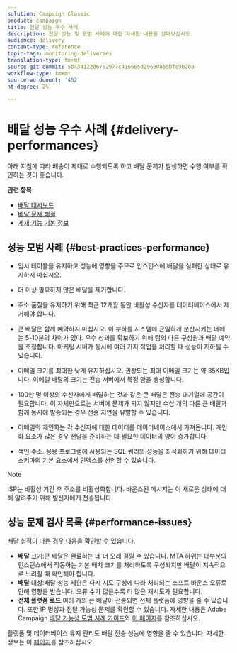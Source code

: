```yaml
---
solution: Campaign Classic
product: campaign
title: 전달 성능 우수 사례
description: 전달 성능 및 모범 사례에 대한 자세한 내용을 살펴보십시오.
audience: delivery
content-type: reference
topic-tags: monitoring-deliveries
translation-type: tm+mt
source-git-commit: 5b43412286762977c416665d296908a9bfc9b20a
workflow-type: tm+mt
source-wordcount: '452'
ht-degree: 2%

---
```



# 배달 성능 우수 사례 {#delivery-performances}

아래 지침에 따라 배송이 제대로 수행되도록 하고 배달 문제가 발생하면 수행 여부를 확인하는 것이 좋습니다.

**관련 항목:**

* [배달 대시보드](../../delivery/using/delivery-dashboard.md)
* [배달 문제 해결](../../delivery/using/delivery-troubleshooting.md)
* [게재 기능 기본 정보](../../delivery/using/about-deliverability.md)

## 성능 모범 사례 {#best-practices-performance}

* 임시 테이블을 유지하고 성능에 영향을 주므로 인스턴스에 배달을 실패한 상태로 유지하지 마십시오.

* 더 이상 필요하지 않은 배달을 제거합니다.

* 주소 품질을 유지하기 위해 최근 12개월 동안 비활성 수신자를 데이터베이스에서 제거해야 합니다.

* 큰 배달은 함께 예약하지 마십시오. 이 부하를 시스템에 균일하게 분산시키는 데에는 5-10분의 차이가 있다. 우수 성과를 확보하기 위해 팀의 다른 구성원과 배달 예약을 조정합니다. 마케팅 서버가 동시에 여러 가지 작업을 처리할 때 성능이 저하될 수 있습니다.

* 이메일 크기를 최대한 낮게 유지하십시오. 권장되는 최대 이메일 크기는 약 35KB입니다. 이메일 배달의 크기는 전송 서버에서 특정 양을 생성합니다.

* 100만 명 이상의 수신자에게 배달하는 것과 같은 큰 배달은 전송 대기열에 공간이 필요합니다. 이 자체만으로는 서버에 문제가 되지 않지만 수십 개의 다른 큰 배달과 함께 동시에 발송되는 경우 전송 지연을 유발할 수 있습니다.

* 이메일의 개인화는 각 수신자에 대한 데이터를 데이터베이스에서 가져옵니다. 개인화 요소가 많은 경우 전달을 준비하는 데 필요한 데이터의 양이 증가합니다.

* 색인 주소. 응용 프로그램에 사용되는 SQL 쿼리의 성능을 최적화하기 위해 데이터 스키마의 기본 요소에서 인덱스를 선언할 수 있습니다.

>[!NOTE]
>
>ISP는 비활성 기간 후 주소를 비활성화합니다. 바운스된 메시지는 이 새로운 상태에 대해 알려주기 위해 발신자에게 전송됩니다.

## 성능 문제 검사 목록 {#performance-issues}

배달 실적이 나쁜 경우 다음을 확인할 수 있습니다.

* **배달** 크기:큰 배달은 완료하는 데 더 오래 걸릴 수 있습니다. MTA 하위는 대부분의 인스턴스에서 작동하는 기본 배치 크기를 처리하도록 구성되지만 배달이 지속적으로 느려질 때 확인해야 합니다.
* **배달** 대상:배달 성능 제한은 다시 시도 구성에 따라 처리되는 소프트 바운스 오류로 인해 영향을 받습니다. 오류 수가 많을수록 더 많은 재시도가 필요합니다.
* **전체 플랫폼 로드**:여러 개의 큰 배달이 전송되면 전체 플랫폼에 영향을 줄 수 있습니다. 또한 IP 명성과 전달 가능성 문제를 확인할 수 있습니다. 자세한 내용은 Adobe Campaign [배달 가능성 모범 사례 가이드](../../delivery/using/deliverability-key-points.md)와 [이 페이지](../../delivery/using/about-deliverability.md)를 참조하십시오.

플랫폼 및 데이터베이스 유지 관리도 배달 전송 성능에 영향을 줄 수 있습니다. 자세한 정보는 이 [페이지](../../production/using/database-performances.md)를 참조하십시오.
